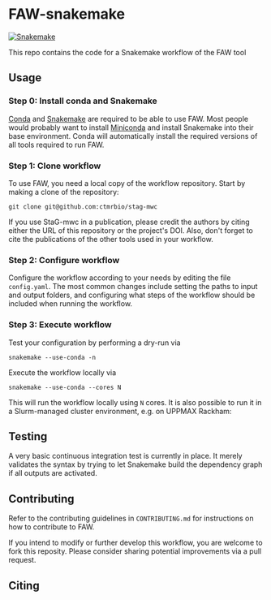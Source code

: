 # FAW-snakemake

[![Snakemake](https://img.shields.io/badge/snakemake-≥4.8.1-brightgreen.svg)](https://snakemake.bitbucket.io)


This repo contains the code for a Snakemake workflow of the FAW tool


## Usage

### Step 0: Install conda and Snakemake
[Conda](https://conda.io/docs/) and
[Snakemake](https://snakemake.readthedocs.io) are required to be able to use
FAW. Most people would probably want to install
[Miniconda](https://conda.io/miniconda.html) and install Snakemake into their
base environment. Conda will automatically install the required versions of 
all tools required to run FAW.

### Step 1: Clone workflow
To use FAW, you need a local copy of the workflow repository. Start by
making a clone of the repository: 

    git clone git@github.com:ctmrbio/stag-mwc

If you use StaG-mwc in a publication, please credit the authors by citing
either the URL of this repository or the project's DOI. Also, don't forget to
cite the publications of the other tools used in your workflow.

### Step 2: Configure workflow
Configure the workflow according to your needs by editing the file
`config.yaml`. The most common changes include setting the paths to input and
output folders, and configuring what steps of the workflow should be included
when running the workflow.

### Step 3: Execute workflow
Test your configuration by performing a dry-run via

    snakemake --use-conda -n

Execute the workflow locally via

    snakemake --use-conda --cores N

This will run the workflow locally using `N` cores. It is also possible to run
it in a Slurm-managed cluster environment, e.g. on UPPMAX Rackham:


## Testing
A very basic continuous integration test is currently in place. It merely
validates the syntax by trying to let Snakemake build the dependency graph if
all outputs are activated.

## Contributing
Refer to the contributing guidelines in `CONTRIBUTING.md` for instructions on
how to contribute to FAW.

If you intend to modify or further develop this workflow, you are welcome to
fork this reposity. Please consider sharing potential improvements via a pull
request.

## Citing


